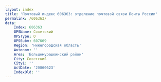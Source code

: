 ```yaml
---
layout: index
title: 'Почтовый индекс 606363: отделение почтовой связи Почты России'
permalink: /606363/
data:
    Index: 606363
    OPSName: Советский
    OPSType: О
    OPSSubm: 607669
    Region: 'Нижегородская область'
    Autonom: ''
    Area: 'Большемурашкинский район'
    City: Советский
    City1: ''
    ActDate: '20060623'
    IndexOld: ''
---
```

